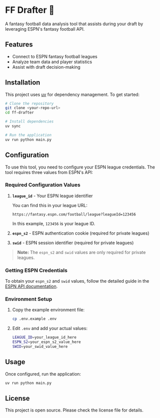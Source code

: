 # FF Drafter 🏈

A fantasy football data analysis tool that assists during your draft by leveraging ESPN's fantasy football API.

## Features

- Connect to ESPN fantasy football leagues
- Analyze team data and player statistics
- Assist with draft decision-making

## Installation

This project uses [uv](https://docs.astral.sh/uv/) for dependency management. To get started:

```bash
# Clone the repository
git clone <your-repo-url>
cd ff-drafter

# Install dependencies
uv sync

# Run the application
uv run python main.py
```

## Configuration

To use this tool, you need to configure your ESPN league credentials. The tool requires three values from ESPN's API:

### Required Configuration Values

1. **`league_id`** - Your ESPN league identifier

   You can find this in your league URL:

   ```url
   https://fantasy.espn.com/football/league?leagueId=123456
   ```

   In this example, `123456` is your league ID.

2. **`espn_s2`** - ESPN authentication cookie (required for private leagues)

3. **`swid`** - ESPN session identifier (required for private leagues)

> **Note:** The `espn_s2` and `swid` values are only required for private leagues.

### Getting ESPN Credentials

To obtain your `espn_s2` and `swid` values, follow the detailed guide in the [ESPN API documentation](https://github.com/cwendt94/espn-api/discussions/150).

### Environment Setup

1. Copy the example environment file:

   ```bash
   cp .env.example .env
   ```

2. Edit `.env` and add your actual values:

   ```bash
   LEAGUE_ID=your_league_id_here
   ESPN_S2=your_espn_s2_value_here
   SWID=your_swid_value_here
   ```

## Usage

Once configured, run the application:

```bash
uv run python main.py
```

## License

This project is open source. Please check the license file for details.
